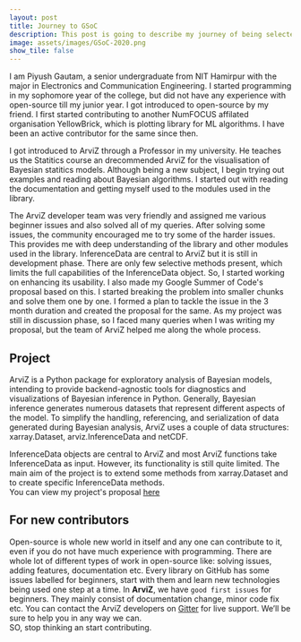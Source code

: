 ```yaml
---
layout: post
title: Journey to GSoC
description: This post is going to describe my journey of being selected as the student developer for Signac under Google summer of code an overview of my project.
image: assets/images/GSoC-2020.png
show_tile: false
---
```



I am Piyush Gautam, a senior undergraduate from NIT Hamirpur with the major in Electronics and Communication Engineering. I started programming in my sophomore year of the college, but did not have any experience with open-source till my junior year. I got introduced to open-source by my friend. I first started contributing to another NumFOCUS affilated organisation YellowBrick, which is plotting library for ML algorithms. I have been an active contributor for the same since then.

I got introduced to ArviZ through a Professor in my university. He teaches us the Statitics course an drecommended ArviZ for the visualisation of Bayesian statitics models. Although being a new subject, I begin trying out examples and reading about Bayesian algorithms. I started out with reading the documentation and getting myself used to the modules used in the library.

The ArviZ developer team was very friendly and assigned me various beginner issues and also solved all of my queries. After solving some issues, the community encouraged me to try some of the harder issues. This provides me with deep understanding of the library and other modules used in the library. InferenceData are central to ArviZ but it is still in development phase. There are only few selective methods present, which limits the full capabilities of the InferenceData object. So, I started working on enhancing its usability. I also made my Google Summer of Code's proposal based on this. I started breaking the problem into smaller chunks and solve them one by one. I formed a plan to tackle the issue in the 3 month duration and created the proposal for the same. As my project was still in discussion phase, so I faced many queries when I was writing my proposal, but the team of ArviZ helped me along the whole process.

## Project

ArviZ is a Python package for exploratory analysis of Bayesian models, intending to provide backend-agnostic tools for diagnostics and visualizations of Bayesian inference in Python. Generally, Bayesian inference generates numerous datasets that represent different aspects of the model. To simplify the handling, referencing, and serialization of data generated during Bayesian analysis, ArviZ uses a couple of data structures: xarray.Dataset, arviz.InferenceData and netCDF.

InferenceData objects are central to ArviZ and most ArviZ functions take InferenceData as input. However, its functionality is still quite limited. The main aim of the project is to extend some methods from xarray.Dataset and to create specific InferenceData methods.<br> 
You can view my project's proposal [here](https://docs.google.com/document/d/1Z9eMwFKQXyyYBEpp7WEGaJQPFxN_lILO9P0xHAdTLFw/edit?usp=sharing)

## For new contributors

Open-source is whole new world in itself and any one can contribute to it, even if you do not have much experience with programming. There are whole lot of different types of work in open-source like: solving issues, adding features, documentation etc. Every library on GitHub has some issues labelled for beginners, start with them and learn new technologies being used one step at a time. In <b>ArviZ</b>, we have `good first issues` for beginners. They mainly consist of documentation change, minor code fix etc. You can contact the ArviZ developers on [Gitter](https://gitter.im/arviz-devs/community?at=5c67a7755095f6660c018018) for live support. We’ll be sure to help you in any way we can. <br> SO, stop thinking an start contributing.

